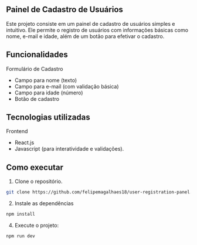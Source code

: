 ## Painel de Cadastro de Usuários

Este projeto consiste em um painel de cadastro de usuários simples e intuitivo. Ele permite o registro de usuários com informações básicas como nome, e-mail e idade, além de um botão para efetivar o cadastro.

## Funcionalidades

Formulário de Cadastro

- Campo para nome (texto)
- Campo para e-mail (com validação básica)
- Campo para idade (número)
- Botão de cadastro

## Tecnologias utilizadas

Frontend

- React.js
- Javascript (para interatividade e validações).

## Como executar

1. Clone o repositório.

```bash
git clone https://github.com/felipemagalhaes18/user-registration-panel.git
```

2. Instale as dependências

```bash
npm install
```

4. Execute o projeto:

```bash
npm run dev
```
